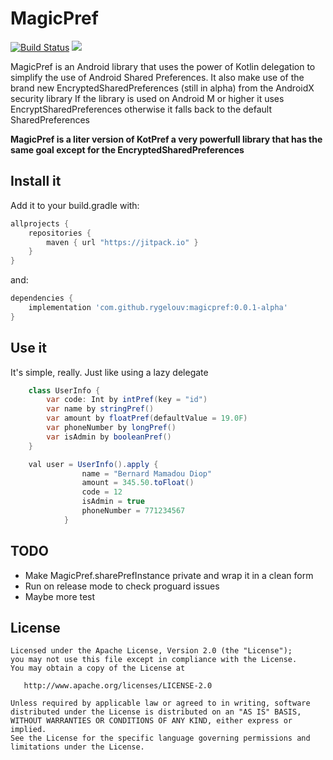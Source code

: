 # MagicPref

[![Build Status](https://travis-ci.org/rygelouv/MagicPref.svg?branch=master)](https://travis-ci.org/rygelouv/MagicPref)
[![](https://jitpack.io/v/rygelouv/magicpref.svg)](https://jitpack.io/#rygelouv/magicpref)

MagicPref is an Android library that uses the power of Kotlin delegation to simplify
the use of Android Shared Preferences. It also make use of the brand new EncryptedSharedPreferences (still in alpha) from the AndroidX security library
If the library is used on Android M or higher it uses EncryptSharedPreferences otherwise it falls back to the default SharedPreferences

**MagicPref is a liter version of KotPref a very powerfull library that has the same goal except for the EncryptedSharedPreferences**


## Install it
Add it to your build.gradle with:
```gradle
allprojects {
    repositories {
        maven { url "https://jitpack.io" }
    }
}
```
and:

```gradle
dependencies {
    implementation 'com.github.rygelouv:magicpref:0.0.1-alpha'
}
```


## Use it

It's simple, really. Just like using a lazy delegate

```java
    class UserInfo {
        var code: Int by intPref(key = "id")
        var name by stringPref()
        var amount by floatPref(defaultValue = 19.0F)
        var phoneNumber by longPref()
        var isAdmin by booleanPref()
    }

    val user = UserInfo().apply {
                name = "Bernard Mamadou Diop"
                amount = 345.50.toFloat()
                code = 12
                isAdmin = true
                phoneNumber = 771234567
            }
```

## TODO
- Make MagicPref.sharePrefInstance private and wrap it in a clean form
- Run on release mode to check proguard issues
- Maybe more test


License
--------


    Licensed under the Apache License, Version 2.0 (the "License");
    you may not use this file except in compliance with the License.
    You may obtain a copy of the License at

       http://www.apache.org/licenses/LICENSE-2.0

    Unless required by applicable law or agreed to in writing, software
    distributed under the License is distributed on an "AS IS" BASIS,
    WITHOUT WARRANTIES OR CONDITIONS OF ANY KIND, either express or implied.
    See the License for the specific language governing permissions and
    limitations under the License.